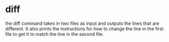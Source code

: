 # diff
the diff command takes in two files as input and outputs the lines that are different. It also prints the instructions for how to change the line in the first file to get it to match the line in the second file. 
